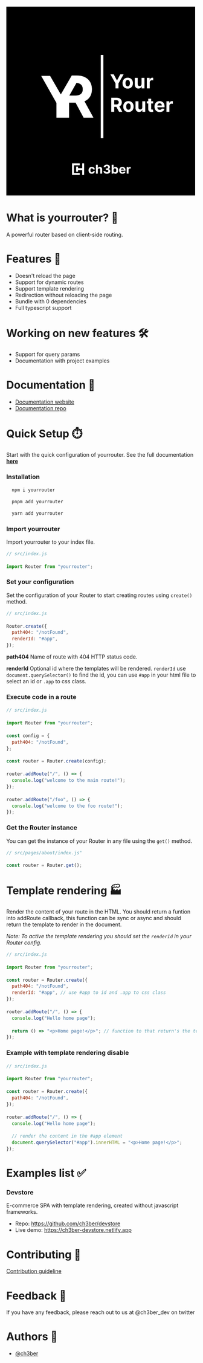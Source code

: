 ![Logo](https://github.com/ch3ber/yourRouter/blob/main/docs/img/full-logo.png?raw=true)

# What is yourrouter? 🤔

A powerful router based on client-side routing.


# Features 🚀

- Doesn't reload the page
- Support for dynamic routes
- Support template rendering
- Redirection without reloading the page
- Bundle with 0 dependencies
- Full typescript support

# Working on new features 🛠️

- Support for query params
- Documentation with project examples

# Documentation 📝

- [Documentation website](https://ch3ber.github.io/yourRouter)
- [Documentation repo](https://github.com/ch3ber/yourRouter-docs)

# Quick Setup ⏱️

Start with the quick configuration of yourrouter. See the full documentation **[here](https://ch3ber.github.io/yourRouter)**

### Installation

```bash
  npm i yourrouter
```

```bash
  pnpm add yourrouter
```

```bash
  yarn add yourrouter
```

### Import yourrouter

Import yourrouter to your index file.

```js
// src/index.js

import Router from "yourrouter";
```

### Set your configuration

Set the configuration of your Router to start creating routes using `create()` method.

```js
// src/index.js

Router.create({
  path404: "/notFound",
  renderId: "#app",
});
```

**path404**
Name of route with 404 HTTP status code.

**renderId**
Optional id where the templates will be rendered. `renderId` use `document.querySelector()` to find the id, you can use `#app` in your html file to select an id or `.app` to css class.

### Execute code in a route

```js
// src/index.js

import Router from "yourrouter";

const config = {
  path404: "/notFound",
};

const router = Router.create(config);

router.addRoute("/", () => {
  console.log("welcome to the main route!");
});

router.addRoute("/foo", () => {
  console.log("welcome to the foo route!");
});
```

### Get the Router instance

You can get the instance of your Router in any file using the `get()` method.

```js title="
// src/pages/about/index.js"

const router = Router.get();
```

# Template rendering 🏭

Render the content of your route in the HTML. You should return a funtion into addRoute callback, this function can be sync or async and should return the template to render in the document.

_Note: To active the template rendering you should set the `renderId` in your Router config._

```js
// src/index.js

import Router from "yourrouter";

const router = Router.create({
  path404: "/notFound",
  renderId: "#app", // use #app to id and .app to css class
});

router.addRoute("/", () => {
  console.log("Hello home page");

  return () => "<p>Home page!</p>"; // function to that return's the teamplate to render in your page
});
```

### Example with template rendering disable

```js
// src/index.js

import Router from "yourrouter";

const router = Router.create({
  path404: "/notFound",
});

router.addRoute("/", () => {
  console.log("Hello home page");

  // render the content in the #app element
  document.querySelector("#app").innerHTML = "<p>Home page!</p>";
});
```

# Examples list ✅

### Devstore

E-commerce SPA with template rendering, created without javascript frameworks.

- Repo: https://github.com/ch3ber/devstore
- Live demo: https://ch3ber-devstore.netlify.app

# Contributing 🤝

[Contribution guideline](https://github.com/ch3ber/yourRouter/blob/main/CONTRIBUTING.md)

# Feedback 📣

If you have any feedback, please reach out to us at @ch3ber_dev on twitter

# Authors 👥

- [@ch3ber](https://www.github.com/ch3ber)
